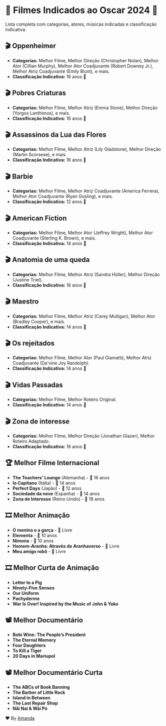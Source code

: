 # 🎥 Filmes Indicados ao Oscar 2024 🌟
Lista completa com categorias, atores, músicas indicadas e classificação indicativa.

## 🎬 Oppenheimer
- **Categorias:** Melhor Filme, Melhor Direção (Christopher Nolan), Melhor Ator (Cillian Murphy), Melhor Ator Coadjuvante (Robert Downey Jr.), Melhor Atriz Coadjuvante (Emily Blunt), e mais.
- **Classificação Indicativa:** 16 anos 🎫

## 🎬 Pobres Criaturas
- **Categorias:** Melhor Filme, Melhor Atriz (Emma Stone), Melhor Direção (Yorgos Lanthimos), e mais.
- **Classificação Indicativa:** 16 anos 🎫

## 🎬 Assassinos da Lua das Flores
- **Categorias:** Melhor Filme, Melhor Atriz (Lily Gladstone), Melhor Direção (Martin Scorsese), e mais.
- **Classificação Indicativa:** 16 anos 🎫

## 🎬 Barbie
- **Categorias:** Melhor Filme, Melhor Atriz Coadjuvante (America Ferrera), Melhor Ator Coadjuvante (Ryan Gosling), e mais.
- **Classificação Indicativa:** 12 anos 🎫

## 🎬 American Fiction
- **Categorias:** Melhor Filme, Melhor Ator (Jeffrey Wright), Melhor Ator Coadjuvante (Sterling K. Brown), e mais.
- **Classificação Indicativa:** 14 anos 🎫

## 🎬 Anatomia de uma queda
- **Categorias:** Melhor Filme, Melhor Atriz (Sandra Hüller), Melhor Direção (Justine Triet).
- **Classificação Indicativa:** 16 anos 🎫

## 🎬 Maestro
- **Categorias:** Melhor Filme, Melhor Atriz (Carey Mulligan), Melhor Ator (Bradley Cooper), e mais.
- **Classificação Indicativa:** 14 anos 🎫

## 🎬 Os rejeitados
- **Categorias:** Melhor Filme, Melhor Ator (Paul Giamatti), Melhor Atriz Coadjuvante (Da'vine Joy Randolph).
- **Classificação Indicativa:** 14 anos 🎫

## 🎬 Vidas Passadas
- **Categorias:** Melhor Filme, Melhor Roteiro Original.
- **Classificação Indicativa:** 14 anos 🎫

## 🎬 Zona de interesse
- **Categorias:** Melhor Filme, Melhor Direção (Jonathan Glazer), Melhor Roteiro Adaptado.
- **Classificação Indicativa:** 18 anos 🎫

## 🏆 Melhor Filme Internacional
- **The Teachers’ Lounge** (Alemanha) - 🎫 16 anos
- **Io Capitano** (Itália) - 🎫 14 anos
- **Perfect Days** (Japão) - 🎫 12 anos
- **Sociedade da neve** (Espanha) - 🎫 14 anos
- **Zona de Interesse** (Reino Unido) - 🎫 18 anos

## 🎞️ Melhor Animação
- **O menino e a garça** - 🎫 Livre
- **Elementa** - 🎫 10 anos
- **Nimona** - 🎫 10 anos
- **Homem-Aranha: Através do Aranhaverso** - 🎫 Livre
- **Meu amigo robô** - 🎫 Livre

## 🎞️ Melhor Curta de Animação
- **Letter to a Pig**
- **Ninety-Five Senses**
- **Our Uniform**
- **Pachyderme**
- **War Is Over! Inspired by the Music of John & Yoko**

## 📽️ Melhor Documentário
- **Bobi Wine: The People’s President**
- **The Eternal Memory**
- **Four Daughters**
- **To Kill a Tiger**
- **20 Days in Mariupol**

## 📽️ Melhor Documentário Curta
- **The ABCs of Book Banning**
- **The Barber of Little Rock**
- **Island in Between**
- **The Last Repair Shop**
- **Nǎi Nai & Wài Pó**

❤️ By [Amanda](github.com/madukisp)